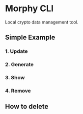 # Morphy CLI
Local crypto data management tool.

## Simple Example

### 1. Update
### 2. Generate
### 3. Show
### 4. Remove

## How to delete